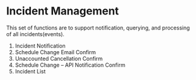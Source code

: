 # Incident Management
This set of functions are to support notification, querying, and processing of all incidents(events).

1. Incident Notification
2. Schedule Change Email Confirm
3. Unaccounted Cancellation Confirm
4. Schedule Change – API Notification Confirm
5. Incident List
